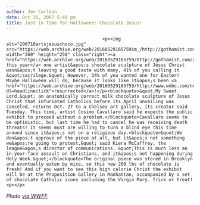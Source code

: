 ```yaml
---
author: Jen Carlson
date: Oct 16, 2007 5:40 pm
title: Just in Time for Halloween: Chocolate Jesus!
---
```


	
										<p><img alt="200710artsjesuschoco.jpg" src="https://web.archive.org/web/20160529165759im_/http://gothamist.com/attachments/arts_jen/200710artsjesuschoco.jpg" width="360" height="258" class="right"><a href="https://web.archive.org/web/20160529165759/http://gothamist.com/2007/03/30/easter_bunny_me.php">Earlier this year</a> one artist&apos;s chocolate sculpture of Jesus Christ wasn&apos;t leaving a good taste with many, 41% of you calling it &quot;sacrilege.&quot; However, 34% of you wanted one for Easter! Maybe Halloween will do, because it looks like it&apos;s been <a href="https://web.archive.org/web/20160529165759/http://www.wnbc.com/news/14353726/detail.html?dl=headlineclick">resurrected</a>!</p><blockquote>&quot;My Sweet Lord,&quot; an anatomically correct milk chocolate sculpture of Jesus Christ that infuriated Catholics before its April unveiling was canceled, returns Oct. 27 to a Chelsea art gallery, its creator said Tuesday. This time, artist Cosimo Cavallaro said he expects the public exhibit to proceed without a problem.</blockquote>Cavallaro seems to be optimistic, but last time he had to cancel he was receiving death threats! It seems most are willing to turn a blind eye this time around since it&apos;s not on a religious day.<blockquote>&quot;We don&apos;t approve of the piece at all, but it&apos;s not something we&apos;re going to protest,&quot; said Kiera McCaffrey, the league&apos;s director of communications. &quot;This is much less an in-your-face assault on Christians, and it&apos;s not happening during Holy Week.&quot;</blockquote>The original piece was stored in Brooklyn and eventually eaten by mice, so this new 200 lbs of chocolate is fresh! And if you want to see this high calorie Christ the exhibit will be at the Proposition Gallery in Manhattan, accompanied by a set of chocolate Catholic icons including the Virgin Mary. Trick or treat!<p></p>

<p><em>Photo <a href="https://web.archive.org/web/20160529165759/http://wwff.wordpress.com/2007/03/29/">via WWFF</a>.</em></p>					
										
									
				